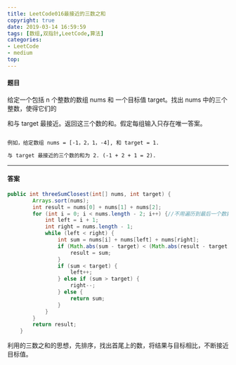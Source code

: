 ```yaml
---
title: LeetCode016最接近的三数之和
copyright: true
date: 2019-03-14 16:59:59
tags: [数组,双指针,LeetCode,算法]
categories:
- LeetCode
- medium
top:
---
```


#### 题目

给定一个包括 n 个整数的数组 nums 和 一个目标值 target。找出 nums 中的三个整数，使得它们的

和与 target 最接近。返回这三个数的和。假定每组输入只存在唯一答案。

<!--more-->

```tex

例如，给定数组 nums = [-1，2，1，-4], 和 target = 1.

与 target 最接近的三个数的和为 2. (-1 + 2 + 1 = 2).

```

-------
#### 答案

```java
public int threeSumClosest(int[] nums, int target) {
        Arrays.sort(nums);
        int result = nums[0] + nums[1] + nums[2];
        for (int i = 0; i < nums.length - 2; i++) {//不用遍历到最后一个数就已经全部判断完了
            int left = i + 1;
            int right = nums.length - 1;
            while (left < right) {
                int sum = nums[i] + nums[left] + nums[right];
                if (Math.abs(sum - target) < (Math.abs(result - target))) {
                    result = sum;
                }
                if (sum < target) {
                    left++;
                } else if (sum > target) {
                    right--;
                } else {
                    return sum;
                }
            }
        }
        return result;
    }
```

利用的三数之和的思想，先排序，找出首尾上的数，将结果与目标相比，不断接近目标值。